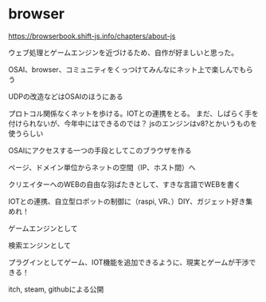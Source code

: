 # browser
https://browserbook.shift-js.info/chapters/about-js
<p>
ウェブ処理とゲームエンジンを近づけるため、自作が好ましいと思った。
<p>
OSAI、browser、コミュニティをくっつけてみんなにネット上で楽しんでもらう
<p>
UDPの改造などはOSAIのほうにある
<p>
プロトコル関係なくネットを歩ける。IOTとの連携をとる。
まだ、しばらく手を付けられないが、今年中にはできるのでは？
jsのエンジンはv8?とかいうものを使うらしい
<p>
OSAIにアクセスする一つの手段としてこのブラウザを作る
<p>
ページ、ドメイン単位からネットの空間（IP、ホスト間）へ
<p>
クリエイターへのWEBの自由な羽ばたきとして、すきな言語でWEBを書く
<p>
IOTとの連携、自立型ロボットの制御に（raspi, VR、）DIY、ガジェット好き集めれ！
<p>
ゲームエンジンとして
<p>
検索エンジンとして
<p>
プラグインとしてゲーム、IOT機能を追加できるように、現実とゲームが干渉できる！
<p>
itch, steam, githubによる公開
